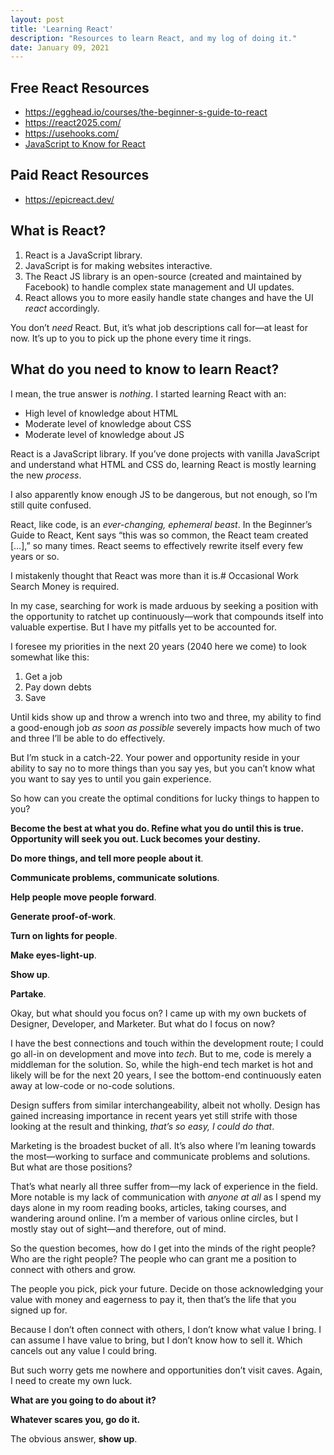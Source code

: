 ```yaml
---
layout: post
title: 'Learning React'
description: "Resources to learn React, and my log of doing it."
date: January 09, 2021
---
```



## Free React Resources
- https://egghead.io/courses/the-beginner-s-guide-to-react
- https://react2025.com/
- https://usehooks.com/
- [JavaScript to Know for React](https://kentcdodds.com/blog/javascript-to-know-for-react)

## Paid React Resources
- https://epicreact.dev/

## What is React?

1. React is a JavaScript library.
2. JavaScript is for making websites interactive.
3. The React JS library is an open-source (created and maintained by Facebook) to handle complex state management and UI updates.
4. React allows you to more easily handle state changes and have the UI *react* accordingly.

You don’t *need* React. But, it’s what job descriptions call for—at least for now. It’s up to you to pick up the phone every time it rings.

## What do you need to know to learn React?

I mean, the true answer is *nothing*. I started learning React with an:
- High level of knowledge about HTML
- Moderate level of knowledge about CSS
- Moderate level of knowledge about JS

React is a JavaScript library. If you’ve done projects with vanilla JavaScript and understand what HTML and CSS do, learning React is mostly learning the new *process*.

I also apparently know enough JS to be dangerous, but not enough, so I’m still quite confused.

React, like code, is an *ever-changing, ephemeral beast*. In the Beginner’s Guide to React, Kent says “this was so common, the React team created […],” so many times. React seems to effectively rewrite itself every few years or so.

I mistakenly thought that React was more than it is.# Occasional Work Search
Money is required.

In my case, searching for work is made arduous by seeking a position with the opportunity to ratchet up continuously—work that compounds itself into valuable expertise. But I have my pitfalls yet to be accounted for.

I foresee my priorities in the next 20 years (2040 here we come) to look somewhat like this:
1. Get a job
2. Pay down debts
3. Save

Until kids show up and throw a wrench into two and three, my ability to find a good-enough job *as soon as possible* severely impacts how much of two and three I’ll be able to do effectively.

But I’m stuck in a catch-22. Your power and opportunity reside in your ability to say no to more things than you say yes, but you can’t know what you want to say yes to until you gain experience.

So how can you create the optimal conditions for lucky things to happen to you?

**Become the best at what you do. Refine what you do until this is true. Opportunity will seek you out. Luck becomes your destiny.**

**Do more things, and tell more people about it**.

**Communicate problems, communicate solutions**.

**Help people move people forward**.

**Generate proof-of-work**.

**Turn on lights for people**.

**Make eyes-light-up**.

**Show up**.

**Partake**.

Okay, but what should you focus on? I came up with my own buckets of Designer, Developer, and Marketer. But what do I focus on now?

I have the best connections and touch within the development route; I could go all-in on development and move into *tech*. But to me, code is merely a middleman for the solution. So, while the high-end tech market is hot and likely will be for the next 20 years, I see the bottom-end continuously eaten away at low-code or no-code solutions.

Design suffers from similar interchangeability, albeit not wholly. Design has gained increasing importance in recent years yet still strife with those looking at the result and thinking, *that’s so easy, I could do that*.

Marketing is the broadest bucket of all. It’s also where I’m leaning towards the most—working to surface and communicate problems and solutions. But what are those positions?

That’s what nearly all three suffer from—my lack of experience in the field. More notable is my lack of communication with *anyone at all* as I spend my days alone in my room reading books, articles, taking courses, and wandering around online. I’m a member of various online circles, but I mostly stay out of sight—and therefore, out of mind.

So the question becomes, how do I get into the minds of the right people? Who are the right people? The people who can grant me a position to connect with others and grow.

The people you pick, pick your future. Decide on those acknowledging your value with money and eagerness to pay it, then that’s the life that you signed up for.

Because I don’t often connect with others, I don’t know what value I bring. I can assume I have value to bring, but I don’t know how to sell it. Which cancels out any value I could bring.

But such worry gets me nowhere and opportunities don’t visit caves. Again, I need to create my own luck.

**What are you going to do about it?**

**Whatever scares you, go do it.**

The obvious answer, **show up**.
